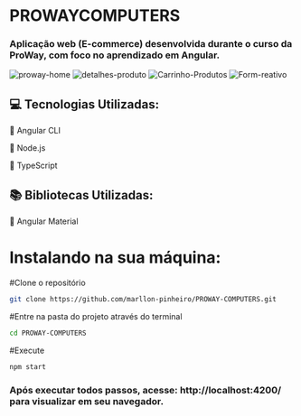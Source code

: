 # PROWAYCOMPUTERS

### Aplicação web (E-commerce) desenvolvida durante o curso da ProWay, com foco no aprendizado em Angular.

  ![proway-home](https://user-images.githubusercontent.com/71853758/175615844-ea5bbd19-8549-4783-8df0-ea2bcf412cbc.png)
  ![detalhes-produto](https://user-images.githubusercontent.com/71853758/175615897-aaf36174-b3c2-4fa4-9db8-a7e6166129ba.png)
  ![Carrinho-Produtos](https://user-images.githubusercontent.com/71853758/175615980-530e4c7c-0e4f-4630-8010-1736ecd92aac.png)
  ![Form-reativo](https://user-images.githubusercontent.com/71853758/175616041-5599edaf-4a56-4e7c-bcfa-a38d7cb9501b.png)

## :computer: Tecnologias Utilizadas:

:small_blue_diamond: Angular CLI 

:small_blue_diamond: Node.js

:small_blue_diamond: TypeScript


## :books: Bibliotecas Utilizadas:

:small_orange_diamond: Angular Material


# Instalando na sua máquina:

#Clone o repositório
```bash
git clone https://github.com/marllon-pinheiro/PROWAY-COMPUTERS.git
```
#Entre na pasta do projeto através do terminal
```bash
cd PROWAY-COMPUTERS
```
#Execute
```bash
npm start
```

### Após executar todos passos, acesse: http://localhost:4200/ para visualizar em seu navegador.
